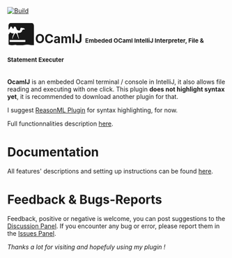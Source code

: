 [![Build](https://github.com/Thomas-SBE/ocamlj-plugin/actions/workflows/build.yml/badge.svg)](https://github.com/Thomas-SBE/ocamlj-plugin/actions/workflows/build.yml)

<img align="left" alt="OCamlJ" width="64px" src="./src/main/resources/META-INF/pluginIcon.svg"><h1><b>OCamlJ</b> <sub><sub><sup><sup>Embeded OCaml IntelliJ Interpreter, File & Statement Executer</sup></sup></sub></sub></h1>

<!-- Plugin description -->
**OcamlJ** is an embeded Ocaml terminal / console in IntelliJ, it also allows file reading
and executing with one click. This plugin **does not highlight syntax yet**, it is recommended
to download another plugin for that. 

I suggest [ReasonML Plugin](https://plugins.jetbrains.com/plugin/9440-reasonml) for syntax highlighting, for now.

Full functionnalities description [here](https://thomas-sbe.github.io/ocamlj-plugin/features/).

<!-- Plugin description end -->

# Documentation

All features' descriptions and setting up instructions can be found [here](https://thomas-sbe.github.io/ocamlj-plugin/features/).

# Feedback & Bugs-Reports

Feedback, positive or negative is welcome, you can post suggestions to the [Discussion Panel](https://github.com/Thomas-SBE/ocamlj-plugin/discussions). If you encounter
any bug or error, please report them in the [Issues Panel](https://github.com/Thomas-SBE/ocamlj-plugin/issues).

*Thanks a lot for visiting and hopefuly using my plugin !*
